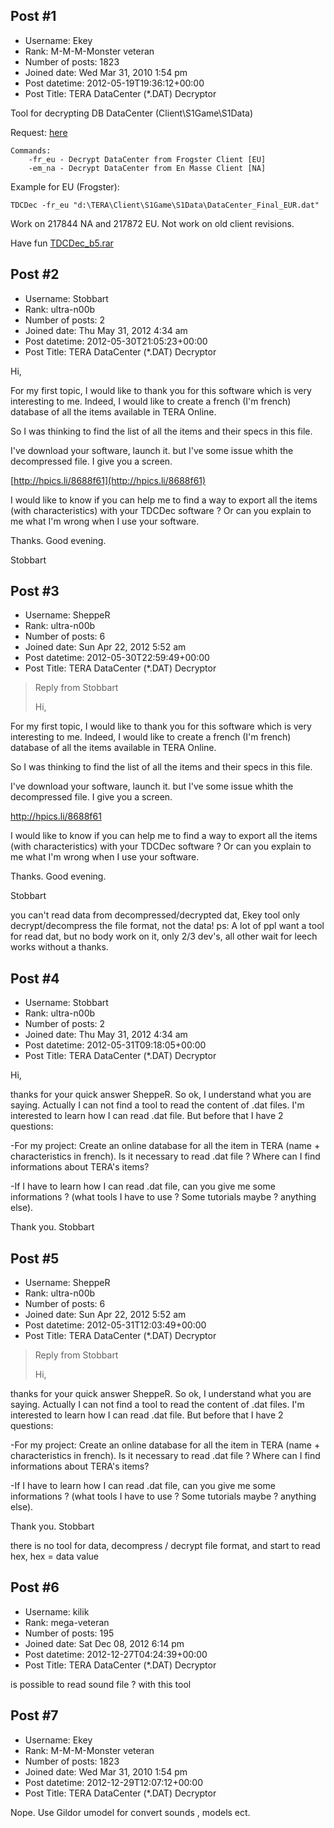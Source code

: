 ## Post #1
- Username: Ekey
- Rank: M-M-M-Monster veteran
- Number of posts: 1823
- Joined date: Wed Mar 31, 2010 1:54 pm
- Post datetime: 2012-05-19T19:36:12+00:00
- Post Title: TERA DataCenter (*.DAT) Decryptor

Tool for decrypting DB DataCenter (Client\S1Game\S1Data)

Request: [here](http://forum.xentax.com/viewtopic.php?f=10&t=8426)

```
Commands:
    -fr_eu - Decrypt DataCenter from Frogster Client [EU]
    -em_na - Decrypt DataCenter from En Masse Client [NA]
```



Example for EU (Frogster):

```
TDCDec -fr_eu "d:\TERA\Client\S1Game\S1Data\DataCenter_Final_EUR.dat"
```



Work on 217844 NA and 217872 EU. Not work on old client revisions.

Have fun 
[TDCDec_b5.rar](https://xentaxbackup.github.io/file/5450_TDCDec_b5.rar)
## Post #2
- Username: Stobbart
- Rank: ultra-n00b
- Number of posts: 2
- Joined date: Thu May 31, 2012 4:34 am
- Post datetime: 2012-05-30T21:05:23+00:00
- Post Title: TERA DataCenter (*.DAT) Decryptor

Hi, 

For my first topic, I would like to thank you for  this software which is very interesting to me.
Indeed, I would like to create a french (I'm french) database of all the items available in TERA Online.

So I was thinking to find the list of all the items and their specs in this file.

I've download your software, launch it. but I've some issue whith the decompressed file.
I give you a screen.

[http://hpics.li/8688f61](http://hpics.li/8688f61)

I would like to know if you can help me to find a way to export all the items (with characteristics) with your TDCDec software ?
Or can you explain to me what I'm wrong when I use your software.

Thanks.
Good evening.

Stobbart
## Post #3
- Username: SheppeR
- Rank: ultra-n00b
- Number of posts: 6
- Joined date: Sun Apr 22, 2012 5:52 am
- Post datetime: 2012-05-30T22:59:49+00:00
- Post Title: TERA DataCenter (*.DAT) Decryptor

> Reply from Stobbart
>
> Hi, 

For my first topic, I would like to thank you for  this software which is very interesting to me.
Indeed, I would like to create a french (I'm french) database of all the items available in TERA Online.

So I was thinking to find the list of all the items and their specs in this file.

I've download your software, launch it. but I've some issue whith the decompressed file.
I give you a screen.

http://hpics.li/8688f61

I would like to know if you can help me to find a way to export all the items (with characteristics) with your TDCDec software ?
Or can you explain to me what I'm wrong when I use your software.

Thanks.
Good evening.

Stobbart

you can't read data from decompressed/decrypted dat, Ekey tool only decrypt/decompress the file format, not the data!
ps: A lot of ppl want a tool for read dat, but no body work on it, only 2/3 dev's, all other wait for leech works without a thanks.
## Post #4
- Username: Stobbart
- Rank: ultra-n00b
- Number of posts: 2
- Joined date: Thu May 31, 2012 4:34 am
- Post datetime: 2012-05-31T09:18:05+00:00
- Post Title: TERA DataCenter (*.DAT) Decryptor

Hi, 

thanks for your quick answer SheppeR.
So ok, I understand what you are saying. Actually I can not find a tool to read the content of .dat files. I'm interested to learn how I can read .dat file. But before that I have 2 questions: 

-For my project: Create an online database for all the item in TERA (name + characteristics in french). Is it necessary to read .dat file ? Where can I find informations about TERA's items?

-If I have to learn how I can read .dat file, can you give me some informations ? (what tools I have to use ? Some tutorials maybe ? anything else).

Thank you.
Stobbart
## Post #5
- Username: SheppeR
- Rank: ultra-n00b
- Number of posts: 6
- Joined date: Sun Apr 22, 2012 5:52 am
- Post datetime: 2012-05-31T12:03:49+00:00
- Post Title: TERA DataCenter (*.DAT) Decryptor

> Reply from Stobbart
>
> Hi, 

thanks for your quick answer SheppeR.
So ok, I understand what you are saying. Actually I can not find a tool to read the content of .dat files. I'm interested to learn how I can read .dat file. But before that I have 2 questions: 

-For my project: Create an online database for all the item in TERA (name + characteristics in french). Is it necessary to read .dat file ? Where can I find informations about TERA's items?

-If I have to learn how I can read .dat file, can you give me some informations ? (what tools I have to use ? Some tutorials maybe ? anything else).

Thank you.
Stobbart

there is no tool for data, decompress / decrypt file format, and start to read hex, hex = data value
## Post #6
- Username: kilik
- Rank: mega-veteran
- Number of posts: 195
- Joined date: Sat Dec 08, 2012 6:14 pm
- Post datetime: 2012-12-27T04:24:39+00:00
- Post Title: TERA DataCenter (*.DAT) Decryptor

is possible to read sound file ? with this tool
## Post #7
- Username: Ekey
- Rank: M-M-M-Monster veteran
- Number of posts: 1823
- Joined date: Wed Mar 31, 2010 1:54 pm
- Post datetime: 2012-12-29T12:07:12+00:00
- Post Title: TERA DataCenter (*.DAT) Decryptor

Nope. Use Gildor umodel for convert sounds , models ect.
